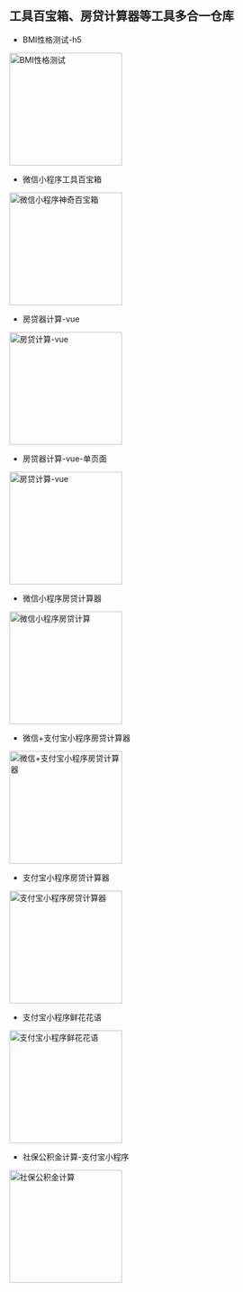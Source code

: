 ## 工具百宝箱、房贷计算器等工具多合一仓库

- BMI性格测试-h5
<div><img src="/h5-BMI-Test/1701850415339.jpg" width="200" alt="BMI性格测试"/></div>

- 微信小程序工具百宝箱
<div><img src="/wx-ToolsBox/1702024489529.jpg" width="200" alt="微信小程序神奇百宝箱"/></div>

- 房贷器计算-vue
<div><img src="/vue-houseloan/1701848012948.jpg" width="200" alt="房贷计算-vue"/></div>

- 房贷器计算-vue-单页面
<div><img src="/vue-spa-calculator/1701847950609.jpg" width="200" alt="房贷计算-vue"/></div>

- 微信小程序房贷计算器
<div><img src="/wx-financetools/1701848107011.jpg" width="200" alt="微信小程序房贷计算"/></div>

- 微信+支付宝小程序房贷计算器
<div><img src="/wx-zfb-Calculator/1701849217347.jpg" width="200" alt="微信+支付宝小程序房贷计算器"/></div>

- 支付宝小程序房贷计算器
<div><img src="/zfb-financetools/1701848231607.jpg" width="200" alt="支付宝小程序房贷计算器"/></div>

- 支付宝小程序鲜花花语
<div><img src="/zfb-flower-lang/1701854098382.jpg" width="200" alt="支付宝小程序鲜花花语"/></div>

- 社保公积金计算-支付宝小程序
<div><img src="/zfb-wxyj/1701913377374.jpg" width="200" alt="社保公积金计算"/></div>
